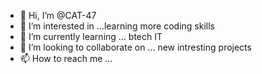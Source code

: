 - 👋 Hi, I’m @CAT-47
- 👀 I’m interested in ...learning more coding skills
- 🌱 I’m currently learning ... btech IT
- 💞️ I’m looking to collaborate on ... new intresting projects
- 📫 How to reach me ...

<!---
CAT-47/CAT-47 is a ✨ special ✨ repository because its `README.md` (this file) appears on your GitHub profile.
You can click the Preview link to take a look at your changes.
--->
